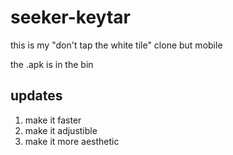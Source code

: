 # seeker-keytar

this is my "don't tap the white tile" clone but mobile

the .apk is in the bin

## updates
1. make it faster
2. make it adjustible
3. make it more aesthetic
